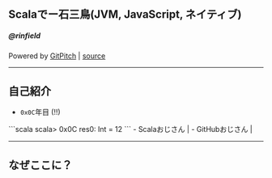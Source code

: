 ## Scalaでー石三鳥(JVM, JavaScript, ネイティブ)
##### @rinfield

Powered by <a href="https://gitpitch.com/" target="_blank">GitPitch</a> |
<a href="https://github.com/rinfield" target="_blank">source</a>

---

## 自己紹介

- `0x0C`年目 (!!)
<span class="flagment">
  ```scala
  scala> 0x0C
  res0: Int = 12
  ```
</span>
- Scalaおじさん |
- GitHubおじさん |

---

## なぜここに？

